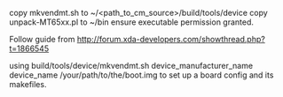 copy mkvendmt.sh to ~/<path_to_cm_source>/build/tools/device
copy unpack-MT65xx.pl to ~/bin ensure executable permission granted.

Follow guide from http://forum.xda-developers.com/showthread.php?t=1866545

using 
build/tools/device/mkvendmt.sh device_manufacturer_name device_name /your/path/to/the/boot.img
to set up a board config and its makefiles.
